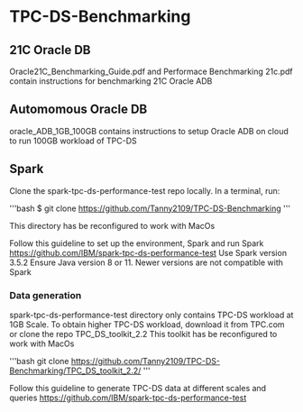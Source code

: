 # TPC-DS-Benchmarking

## 21C Oracle DB

Oracle21C_Benchmarking_Guide.pdf and Performace Benchmarking 21c.pdf contain instructions for benchmarking 21C Oracle ADB

## Automomous Oracle DB

oracle_ADB_1GB_100GB contains instructions to setup Oracle ADB on cloud to run 100GB workload of TPC-DS

## Spark 

Clone the spark-tpc-ds-performance-test repo locally. In a terminal, run:

'''bash
$ git clone https://github.com/Tanny2109/TPC-DS-Benchmarking 
'''

This directory has be reconfigured to work with MacOs

Follow this guideline to set up the environment, Spark and run Spark  
https://github.com/IBM/spark-tpc-ds-performance-test
Use Spark version 3.5.2
Ensure Java version 8 or 11. Newer versions are not compatible with Spark

### Data generation 
spark-tpc-ds-performance-test directory only contains TPC-DS workload at 1GB Scale. 
To obtain higher TPC-DS workload, download it from TPC.com or clone the repo TPC_DS_toolkit_2.2
This toolkit has be reconfigured to work with MacOs

'''bash
git clone https://github.com/Tanny2109/TPC-DS-Benchmarking/TPC_DS_toolkit_2.2/
'''

Follow this guideline to generate TPC-DS  data at different scales and  queries 
https://github.com/IBM/spark-tpc-ds-performance-test
